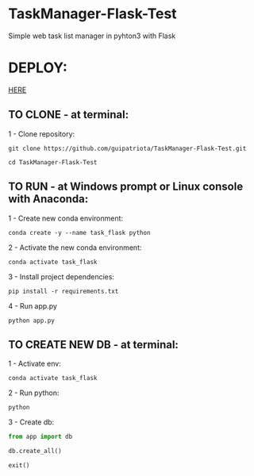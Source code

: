 # TaskManager-Flask-Test
Simple web task list manager in pyhton3 with Flask

# DEPLOY:
<a href="https://task-manager-flask-test.herokuapp.com/" target="_blank">HERE</a>

## TO CLONE - at terminal:
1 - Clone repository:
```console
git clone https://github.com/guipatriota/TaskManager-Flask-Test.git
```
```console
cd TaskManager-Flask-Test
```
## TO RUN - at Windows prompt or Linux console with Anaconda:
1 - Create new conda environment:
```console
conda create -y --name task_flask python
```

2 - Activate the new conda environment:
```console
conda activate task_flask
```

3 - Install project dependencies:
```console
pip install -r requirements.txt
```

4 - Run app.py

```console
python app.py
```

## TO CREATE NEW DB - at terminal:
1 - Activate env:
```console
conda activate task_flask
```

2 - Run python:
```console
python
```

3 - Create db:
```python
from app import db

db.create_all()

exit()
```
